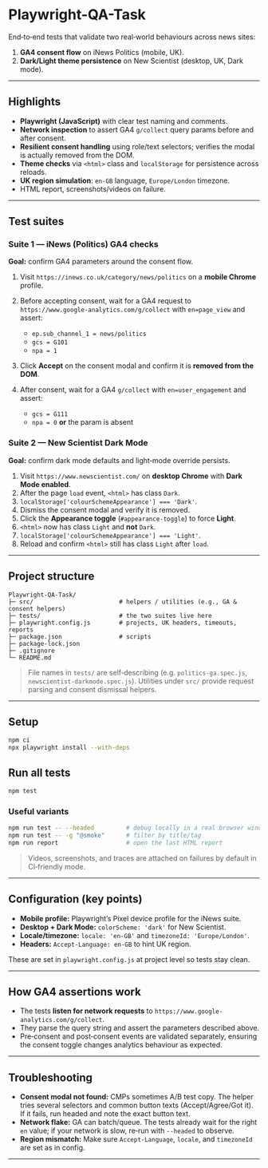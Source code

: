 # Playwright-QA-Task

End‑to‑end tests that validate two real‑world behaviours across news sites:

1. **GA4 consent flow** on iNews Politics (mobile, UK).
2. **Dark/Light theme persistence** on New Scientist (desktop, UK, Dark mode).

---

## Highlights

* **Playwright (JavaScript)** with clear test naming and comments.
* **Network inspection** to assert GA4 `g/collect` query params before and after consent.
* **Resilient consent handling** using role/text selectors; verifies the modal is actually removed from the DOM.
* **Theme checks** via `<html>` class and `localStorage` for persistence across reloads.
* **UK region simulation**: `en-GB` language, `Europe/London` timezone.
* HTML report, screenshots/videos on failure.

---

## Test suites

### Suite 1 — iNews (Politics) GA4 checks

**Goal:** confirm GA4 parameters around the consent flow.

1. Visit `https://inews.co.uk/category/news/politics` on a **mobile Chrome** profile.
2. Before accepting consent, wait for a GA4 request to `https://www.google-analytics.com/g/collect` with `en=page_view` and assert:

   * `ep.sub_channel_1 = news/politics`
   * `gcs = G101`
   * `npa = 1`
3. Click **Accept** on the consent modal and confirm it is **removed from the DOM**.
4. After consent, wait for a GA4 `g/collect` with `en=user_engagement` and assert:

   * `gcs = G111`
   * `npa = 0` **or** the param is absent

### Suite 2 — New Scientist Dark Mode

**Goal:** confirm dark mode defaults and light‑mode override persists.

1. Visit `https://www.newscientist.com/` on **desktop Chrome** with **Dark Mode enabled**.
2. After the page `load` event, `<html>` has class `Dark`.
3. `localStorage['colourSchemeAppearance'] === 'Dark'`.
4. Dismiss the consent modal and verify it is removed.
5. Click the **Appearance toggle** (`#appearance-toggle`) to force **Light**.
6. `<html>` now has class `Light` and **not** `Dark`.
7. `localStorage['colourSchemeAppearance'] === 'Light'`.
8. Reload and confirm `<html>` still has class `Light` after `load`.

---

## Project structure

```
Playwright-QA-Task/
├─ src/                        # helpers / utilities (e.g., GA & consent helpers)
├─ tests/                      # the two suites live here
├─ playwright.config.js        # projects, UK headers, timeouts, reports
├─ package.json                # scripts
├─ package-lock.json
├─ .gitignore
└─ README.md
```

> File names in `tests/` are self‑describing (e.g. `politics-ga.spec.js`, `newscientist-darkmode.spec.js`). Utilities under `src/` provide request parsing and consent dismissal helpers.

---

## Setup

```bash
npm ci
npx playwright install --with-deps
```

## Run all tests

```bash
npm test
```

### Useful variants

```bash
npm run test -- --headed         # debug locally in a real browser window
npm run test -- -g "@smoke"      # filter by title/tag
npm run report                   # open the last HTML report
```

> Videos, screenshots, and traces are attached on failures by default in CI‑friendly mode.

---

## Configuration (key points)

* **Mobile profile:** Playwright’s Pixel device profile for the iNews suite.
* **Desktop + Dark Mode:** `colorScheme: 'dark'` for New Scientist.
* **Locale/timezone:** `locale: 'en-GB'` and `timezoneId: 'Europe/London'`.
* **Headers:** `Accept-Language: en-GB` to hint UK region.

These are set in `playwright.config.js` at project level so tests stay clean.

---

## How GA4 assertions work

* The tests **listen for network requests** to `https://www.google-analytics.com/g/collect`.
* They parse the query string and assert the parameters described above.
* Pre‑consent and post‑consent events are validated separately, ensuring the consent toggle changes analytics behaviour as expected.

---

## Troubleshooting

* **Consent modal not found:** CMPs sometimes A/B test copy. The helper tries several selectors and common button texts (Accept/Agree/Got it). If it fails, run headed and note the exact button text.
* **Network flake:** GA can batch/queue. The tests already wait for the right `en` value; if your network is slow, re‑run with `--headed` to observe.
* **Region mismatch:** Make sure `Accept-Language`, `locale`, and `timezoneId` are set as in config.

---
